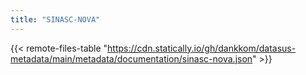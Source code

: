 ```yaml
---
title: "SINASC-NOVA"
---
```


{{< remote-files-table "https://cdn.statically.io/gh/dankkom/datasus-metadata/main/metadata/documentation/sinasc-nova.json" >}}
